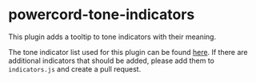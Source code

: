 # powercord-tone-indicators

This plugin adds a tooltip to tone indicators with their meaning.

The tone indicator list used for this plugin can be found [here](https://toneindicators.carrd.co/#masterlist). If there are additional indicators that should be added, please add them to `indicators.js` and create a pull request.
